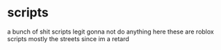 # scripts
a bunch of shit scripts
legit gonna not do anything here these are roblox scripts mostly the streets since im a retard
